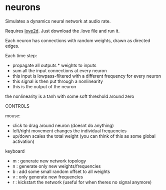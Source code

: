# neurons

Simulates a dynamics neural network at audio rate.

Requires [love2d](https://love2d.org/). Just download the .love file and run it.

Each neuron has connections with random weights, drawn as directed edges.

Each time step:
 - propagate all outputs * weights to inputs
 - sum all the input connections at every neuron
 - this input is lowpass-filtered with a different frequency for every neuron
 - this signal is then put through a nonlinearity
 - this is the output of the neuron
  
  the nonlinearity is a tanh with some soft threshold around zero

CONTROLS

mouse: 
 - click to drag around neuron (doesnt do anything)
 - left/right movement changes the individual frequencies
 - up/down scales the total weight (you can think of this as some global activation)

keyboard
 - m : generate new network topology
 - n : generate only new weights/frequencies
 - b : add some small random offset to all weights
 - v : only generate new frequencies
 - r : kickstart the network (useful for when theres no signal anymore)
      
